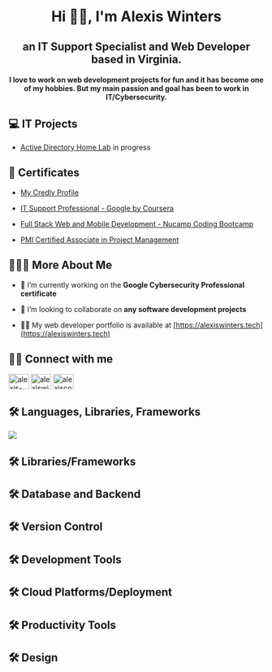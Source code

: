 <h1 align="center">Hi 👋🏽, I'm Alexis Winters</h1>
<h2 align="center">an IT Support Specialist and Web Developer based in Virginia.</h3>
<h4 align="center">I love to work on web development projects for fun and it has become one of my hobbies. But my main passion and goal has been to work in IT/Cybersecurity.</h4>

<h2 align="left">💻 IT Projects</h2>

- [Active Directory Home Lab](https://github.com/alexiscodes21/active-directory-home-lab) in progress


<h2 align="left">📃 Certificates</h2>

- [My Credly Profile](https://www.credly.com/users/alexis-winters/badges)

- [IT Support Professional - Google by Coursera](https://github.com/alexiscodes21/certificates-and-courses/blob/main/Google%20IT%20Support.pdf)

- [Full Stack Web and Mobile Development - Nucamp Coding Bootcamp](https://github.com/alexiscodes21/certificates-and-courses/blob/main/FullStack.pdf)

- [PMI Certified Associate in Project Management](https://github.com/alexiscodes21/certificates-and-courses/blob/main/PMI-CAPM.pdf)


<h2 align="left">💁🏽‍♀️ More About Me</h2>

- 🔭 I’m currently working on the **Google Cybersecurity Professional certificate**

- 👯 I’m looking to collaborate on **any software development projects**

- 👨‍💻 My web developer portfolio is available at [https://alexiswinters.tech](https://alexiswinters.tech)


<h2 align="left">🤳🏽 Connect with me</h2>
<p align="left">
<a href="https://linkedin.com/in/alexis-winters" target="blank"><img align="center" src="https://raw.githubusercontent.com/rahuldkjain/github-profile-readme-generator/master/src/images/icons/Social/linked-in-alt.svg" alt="alexis-winters" height="30" width="40" /></a>
<a href="https://www.hackerrank.com/alexiswinters923" target="blank"><img align="center" src="https://raw.githubusercontent.com/rahuldkjain/github-profile-readme-generator/master/src/images/icons/Social/hackerrank.svg" alt="alexiswinters923" height="30" width="40" /></a>
<a href="https://www.leetcode.com/alexiscodes21" target="blank"><img align="center" src="https://raw.githubusercontent.com/rahuldkjain/github-profile-readme-generator/master/src/images/icons/Social/leet-code.svg" alt="alexiscodes21" height="30" width="40" /></a>
</p>


<h2 align="left">🛠 Languages, Libraries, Frameworks </h2>
<img src="https://img.shields.io/badge/HTML5-E34F26?style=for-the-badge&logo=html5&logoColor=white"/>

<h2 align="left">🛠 Libraries/Frameworks</h2>


<h2 align="left">🛠 Database and Backend</h2>


<h2 align="left">🛠 Version Control</h2>


<h2 align="left">🛠 Development Tools</h2>


<h2 align="left">🛠 Cloud Platforms/Deployment</h2>


<h2 align="left">🛠 Productivity Tools</h2>


<h2 align="left">🛠 Design</h2>







